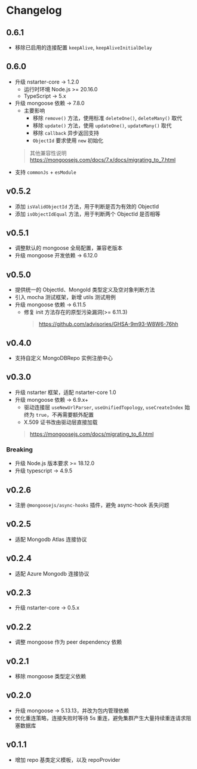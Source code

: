 # Changelog

## 0.6.1

* 移除已启用的连接配置 `keepAlive`, `keepAliveInitialDelay`

## 0.6.0

* 升级 nstarter-core -> 1.2.0
    - 运行时环境 Node.js >= 20.16.0
    - TypeScript -> 5.x
* 升级 mongoose 依赖 -> 7.8.0 
  - 主要影响
    - 移除 `remove()` 方法，使用标准 `deleteOne()`, `deleteMany()` 取代
    - 移除 `update()` 方法，使用 `updateOne()`, `updateMany()` 取代
    - 移除 `callback` 异步返回支持
    - `ObjectId` 要求使用 `new` 初始化
  > 其他兼容性说明 https://mongoosejs.com/docs/7.x/docs/migrating_to_7.html
* 支持 `commonJs` + `esModule`


## v0.5.2
* 添加 `isValidObjectId` 方法，用于判断是否为有效的 ObjectId
* 添加 `isObjectIdEqual` 方法，用于判断两个 ObjectId 是否相等

## v0.5.1
* 调整默认的 mongoose 全局配置，兼容老版本
* 升级 mongoose 开发依赖 -> 6.12.0

## v0.5.0
* 提供统一的 ObjectId、MongoId 类型定义及空对象判断方法
* 引入 mocha 测试框架，新增 utils 测试用例
* 升级 mongoose 依赖 -> 6.11.5
  * 修复 init 方法存在的原型污染漏洞(>= 6.11.3)
    > https://github.com/advisories/GHSA-9m93-W8W6-76hh

## v0.4.0
* 支持自定义 MongoDBRepo 实例注册中心

## v0.3.0

* 升级 nstarter 框架，适配 nstarter-core 1.0
* 升级 mongoose 依赖 -> 6.9.x+
  * 驱动连接层 `useNewUrlParser`, `useUnifiedTopology`, `useCreateIndex` 始终为 `true`，不再需要额外配置
  * X.509 证书改由驱动层直接加载
  > https://mongoosejs.com/docs/migrating_to_6.html

### Breaking
* 升级 Node.js 版本要求 >= 18.12.0
* 升级 typescript -> 4.9.5

## v0.2.6

* 注册 `@mongoosejs/async-hooks` 插件，避免 async-hook 丢失问题

## v0.2.5

* 适配 Mongodb Atlas 连接协议

## v0.2.4

* 适配 Azure Mongodb 连接协议

## v0.2.3

* 升级 nstarter-core -> 0.5.x

## v0.2.2

* 调整 mongoose 作为 peer dependency 依赖

## v0.2.1

* 移除 mongoose 类型定义依赖

## v0.2.0

* 升级 mongoose -> 5.13.13，并改为包内管理依赖
* 优化重连策略，连接失败时等待 5s 重连，避免集群产生大量持续重连请求阻塞数据库

## v0.1.1

* 增加 repo 基类定义模板，以及 repoProvider
